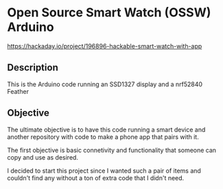 # Open Source Smart Watch (OSSW) Arduino

https://hackaday.io/project/196896-hackable-smart-watch-with-app

## Description

This is the Arduino code running an SSD1327 display and a nrf52840 Feather

## Objective

The ultimate objective is to have this code running a smart device and another repository with code to make a phone app that pairs with it.

The first objective is basic connetivity and functionality that someone can copy and use as desired.

I decided to start this project since I wanted such a pair of items and couldn't find any without a ton of extra code that I didn't need.

